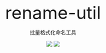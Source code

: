 
<div align=center>
    <font size=14>rename-util</font>
    <p>批量格式化命名工具</p>
    <img src="https://img.shields.io/badge/version-1.14.6-red?logo=go&color=00ADD8&style=flat"/>
    <img src="https://img.shields.io/badge/Ubuntu-18.04.2-red?logo=linux&color=FCC624&style=flat"/>
</div>

